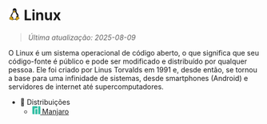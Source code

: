 # <img src="icon/linux.png" alt="Ícone" width="24"> Linux

> *Última atualização: 2025-08-09*

O Linux é um sistema operacional de código aberto, o que significa que seu código-fonte é público e pode ser modificado e distribuído por qualquer pessoa. Ele foi criado por Linus Torvalds em 1991 e, desde então, se tornou a base para uma infinidade de sistemas, desde smartphones (Android) e servidores de internet até supercomputadores.

- 🔄 Distribuições
  - [<img src="icon/manjaro.png" alt="Ícone" width="16"> Manjaro](/page/manjaro)
